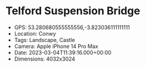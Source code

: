 # Telford Suspension Bridge

- GPS: 53.280680555555556,-3.823036111111111
- Location: Conwy
- Tags: Landscape, Castle
- Camera: Apple iPhone 14 Pro Max
- Date: 2023-03-04T11:39:16.000+00:00
- Dimensions: 4032x3024

